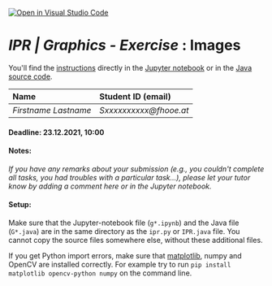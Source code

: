 [![Open in Visual Studio Code](https://classroom.github.com/assets/open-in-vscode-f059dc9a6f8d3a56e377f745f24479a46679e63a5d9fe6f495e02850cd0d8118.svg)](https://classroom.github.com/online_ide?assignment_repo_id=6709303&assignment_repo_type=AssignmentRepo)
# *IPR | Graphics - Exercise* : Images

You'll find the [instructions](./gb-images.ipynb) directly in the [Jupyter notebook](./gb-images.ipynb) or in the [Java source code](./GbImages.java).


|  Name                       |  Student ID (email)           |
|:--                          | :--                           |
| _Firstname Lastname_        |   _Sxxxxxxxxxx@fhooe.at_      |

#### Deadline: **23.12.2021, 10:00**

#### Notes:

_If you have any remarks about your submission (e.g., you couldn't complete all tasks, you had troubles with a particular task...), please let your tutor know by adding a comment here or in the Jupyter notebook._


#### Setup:
Make sure that the Jupyter-notebook file (`g*.ipynb`) and the Java file (`G*.java`) are in the same directory as the `ipr.py` or `IPR.java` file. You cannot copy the source files somewhere else, without these additional files.

If you get Python import errors, make sure that [matplotlib](https://matplotlib.org/), numpy and OpenCV are installed correctly. 
For example try to run `pip install matplotlib opencv-python numpy` on the command line.
